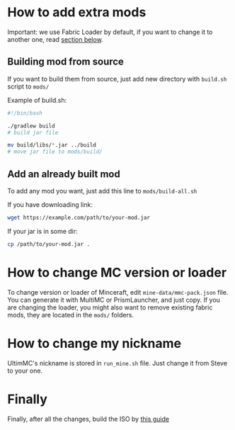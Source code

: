 # How to add extra mods

Important: we use Fabric Loader by default, if you want to change it to another one, read [section below](https://github.com/MeexReay/minceraftOS/blob/main/HACKING.md#how-to-change-mc-version-or-loader).

## Building mod from source

If you want to build them from source, just add new directory with `build.sh` script to `mods/`

Example of build.sh:
```bash
#!/bin/bash

./gradlew build 
# build jar file

mv build/libs/*.jar ../build 
# move jar file to mods/build/
```

## Add an already built mod

To add any mod you want, just add this line to `mods/build-all.sh`

If you have downloading link:
```bash
wget https://example.com/path/to/your-mod.jar
```

If your jar is in some dir:
```bash
cp /path/to/your-mod.jar .
```

# How to change MC version or loader

To change version or loader of Minceraft, edit `mine-data/mmc-pack.json` file.
You can generate it with MultiMC or PrismLauncher, and just copy.
If you are changing the loader, you might also want to remove existing fabric mods, they are located in the `mods/` folders. 

# How to change my nickname

UltimMC's nickname is stored in `run_mine.sh` file. Just change it from Steve to your one.

# Finally

Finally, after all the changes, build the ISO by [this guide](https://github.com/MeexReay/minceraftOS/blob/main/BUILD.md)
